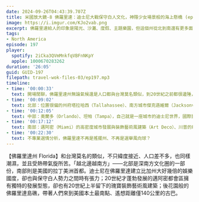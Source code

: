 ```yaml
---
date: 2024-09-26T04:43:39.707Z
title: 米國放大鏡-8 佛羅里達：迪士尼大戰保守白人文化，神隱少女場景般的海上懸橋 (ep.197)
image: https://i.imgur.com/KJo2vab.png
excerpt: 佛羅里達給人的印象是陽光、沙灘、度假、主題樂園，但這個州從北到南還有更多面貌，等著我們一起去發掘！
tags:
- North America
episode: 197
player:
  spotify: 2iCka3QVmMnkfqVBFnNKpY
  apple: 1000670283262
duration: '26:05'
guid: GUID-197
filepath: travel-wok-files-03/ep197.mp3
timeline:
- time: '00:00:33'
  text: 開場閒聊，佛羅里達州無論氣候還是人口都與台灣莫名類似，到20世紀之前都很邊陲，「越北邊越南方」的趨勢
- time: '00:09:02'
  text: 北部：位置很偏的州府塔拉哈西（Tallahassee）、南方城市傑克遜維爾（Jacksonville），特色城鎮Fernandina Beach與St Augustine
- time: '00:12:05'
  text: 中部：奧蘭多（Orlando）、坦帕（Tampa），自己就是一座城市的迪士尼世界，國際影視巨擘與保守白人文化的衝突
- time: '00:17:12'
  text: 南部：邁阿密（Miami）的高密度城市發展與裝飾藝術風建築（Art Deco）、川普的Palm Beach Island海邊豪宅、海上開車通往佛羅里達島礁（Florida Keys）、Key West海明威別居的基因突變貓咪
- time: '00:22:30'
  text: 不專業選情分析，佛羅里達不再是搖擺州、不再是選舉風向球？
---
```

【佛羅里達州 Florida】和台灣莫名的類似，不只緯度接近、人口差不多，也同樣潮濕，並且受熱帶氣旋所苦。「越北邊越南方」——北部是深南方文化圈的一部份，南部則是美國的拉丁美洲首都。迪士尼在佛羅里達建立比加州大好幾倍的娛樂國度，卻也與保守白人勢力之間時有張力；20世紀才蓬勃發展的邁阿密都會區擁有獨特的發展型態，卻也有20世紀上半留下的瑰寶裝飾藝術風建築；後花園般的佛羅里達島礁，帶著人們來到美國本土最南點、遙想距離僅140公里的古巴。
